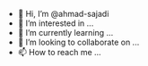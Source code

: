 - 👋 Hi, I’m @ahmad-sajadi
- 👀 I’m interested in ...
- 🌱 I’m currently learning ...
- 💞️ I’m looking to collaborate on ...
- 📫 How to reach me ...

<!---
ahmad-sajadi/ahmad-sajadi is a ✨ special ✨ repository because its `README.md` (this file) appears on your GitHub profile.
You can click the Preview link to take a look at your changes.
--->
